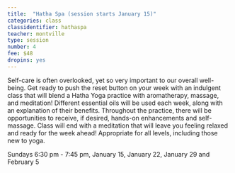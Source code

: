 ```yaml
---
title:  "Hatha Spa (session starts January 15)"
categories: class
classidentifier: hathaspa
teacher: montville
type: session
number: 4
fee: $48
dropins: yes
---
```

Self-care is often overlooked, yet so very important to our overall well-being. Get ready to push the reset button on your week with an indulgent class that will blend a Hatha Yoga practice with aromatherapy, massage, and meditation! Different essential oils will be used each week, along with an explanation of their benefits. Throughout the practice, there will be opportunities to receive, if desired, hands-on enhancements and self-massage. Class will end with a meditation that will leave you feeling relaxed and ready for the week ahead! Appropriate for all levels, including those new to yoga.

Sundays 6:30 pm - 7:45 pm, January 15, January 22, January 29 and February 5
